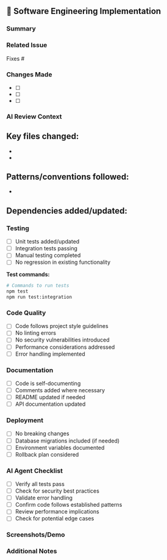 ## 🔧 Software Engineering Implementation

### Summary
<!-- Brief description of what this PR implements -->

### Related Issue
<!-- Link to the issue this PR addresses -->
Fixes #

### Changes Made
<!-- Detailed list of changes -->
- [ ] 
- [ ] 
- [ ] 

### AI Review Context
<!-- Help AI agents understand the changes -->
**Key files changed:**
- 
- 
- 

**Patterns/conventions followed:**
- 
- 

**Dependencies added/updated:**
- 

### Testing
<!-- What testing was done? -->
- [ ] Unit tests added/updated
- [ ] Integration tests passing
- [ ] Manual testing completed
- [ ] No regression in existing functionality

**Test commands:**
```bash
# Commands to run tests
npm test
npm run test:integration
```

### Code Quality
- [ ] Code follows project style guidelines
- [ ] No linting errors
- [ ] No security vulnerabilities introduced
- [ ] Performance considerations addressed
- [ ] Error handling implemented

### Documentation
- [ ] Code is self-documenting
- [ ] Comments added where necessary
- [ ] README updated if needed
- [ ] API documentation updated

### Deployment
- [ ] No breaking changes
- [ ] Database migrations included (if needed)
- [ ] Environment variables documented
- [ ] Rollback plan considered

### AI Agent Checklist
<!-- For AI agents reviewing this PR -->
- [ ] Verify all tests pass
- [ ] Check for security best practices
- [ ] Validate error handling
- [ ] Confirm code follows established patterns
- [ ] Review performance implications
- [ ] Check for potential edge cases

### Screenshots/Demo
<!-- For UI changes, include before/after screenshots -->

### Additional Notes
<!-- Any additional context for reviewers -->